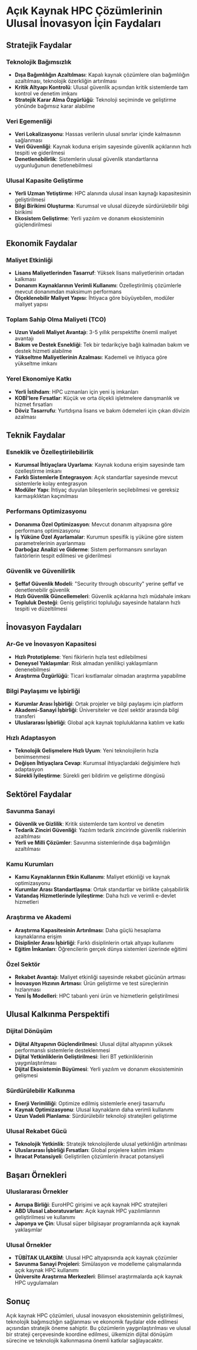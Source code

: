 # Açık Kaynak HPC Çözümlerinin Ulusal İnovasyon İçin Faydaları

## Stratejik Faydalar

### Teknolojik Bağımsızlık
- **Dışa Bağımlılığın Azaltılması**: Kapalı kaynak çözümlere olan bağımlılığın azaltılması, teknolojik özerkliğin artırılması
- **Kritik Altyapı Kontrolü**: Ulusal güvenlik açısından kritik sistemlerde tam kontrol ve denetim imkanı
- **Stratejik Karar Alma Özgürlüğü**: Teknoloji seçiminde ve geliştirme yönünde bağımsız karar alabilme

### Veri Egemenliği
- **Veri Lokalizasyonu**: Hassas verilerin ulusal sınırlar içinde kalmasının sağlanması
- **Veri Güvenliği**: Kaynak koduna erişim sayesinde güvenlik açıklarının hızlı tespiti ve giderilmesi
- **Denetlenebilirlik**: Sistemlerin ulusal güvenlik standartlarına uygunluğunun denetlenebilmesi

### Ulusal Kapasite Geliştirme
- **Yerli Uzman Yetiştirme**: HPC alanında ulusal insan kaynağı kapasitesinin geliştirilmesi
- **Bilgi Birikimi Oluşturma**: Kurumsal ve ulusal düzeyde sürdürülebilir bilgi birikimi
- **Ekosistem Geliştirme**: Yerli yazılım ve donanım ekosisteminin güçlendirilmesi

## Ekonomik Faydalar

### Maliyet Etkinliği
- **Lisans Maliyetlerinden Tasarruf**: Yüksek lisans maliyetlerinin ortadan kalkması
- **Donanım Kaynaklarının Verimli Kullanımı**: Özelleştirilmiş çözümlerle mevcut donanımdan maksimum performans
- **Ölçeklenebilir Maliyet Yapısı**: İhtiyaca göre büyüyebilen, modüler maliyet yapısı

### Toplam Sahip Olma Maliyeti (TCO)
- **Uzun Vadeli Maliyet Avantajı**: 3-5 yıllık perspektifte önemli maliyet avantajı
- **Bakım ve Destek Esnekliği**: Tek bir tedarikçiye bağlı kalmadan bakım ve destek hizmeti alabilme
- **Yükseltme Maliyetlerinin Azalması**: Kademeli ve ihtiyaca göre yükseltme imkanı

### Yerel Ekonomiye Katkı
- **Yerli İstihdam**: HPC uzmanları için yeni iş imkanları
- **KOBİ'lere Fırsatlar**: Küçük ve orta ölçekli işletmelere danışmanlık ve hizmet fırsatları
- **Döviz Tasarrufu**: Yurtdışına lisans ve bakım ödemeleri için çıkan dövizin azalması

## Teknik Faydalar

### Esneklik ve Özelleştirilebilirlik
- **Kurumsal İhtiyaçlara Uyarlama**: Kaynak koduna erişim sayesinde tam özelleştirme imkanı
- **Farklı Sistemlerle Entegrasyon**: Açık standartlar sayesinde mevcut sistemlerle kolay entegrasyon
- **Modüler Yapı**: İhtiyaç duyulan bileşenlerin seçilebilmesi ve gereksiz karmaşıklıktan kaçınılması

### Performans Optimizasyonu
- **Donanıma Özel Optimizasyon**: Mevcut donanım altyapısına göre performans optimizasyonu
- **İş Yüküne Özel Ayarlamalar**: Kurumun spesifik iş yüküne göre sistem parametrelerinin ayarlanması
- **Darboğaz Analizi ve Giderme**: Sistem performansını sınırlayan faktörlerin tespit edilmesi ve giderilmesi

### Güvenlik ve Güvenilirlik
- **Şeffaf Güvenlik Modeli**: "Security through obscurity" yerine şeffaf ve denetlenebilir güvenlik
- **Hızlı Güvenlik Güncellemeleri**: Güvenlik açıklarına hızlı müdahale imkanı
- **Topluluk Desteği**: Geniş geliştirici topluluğu sayesinde hataların hızlı tespiti ve düzeltilmesi

## İnovasyon Faydaları

### Ar-Ge ve İnovasyon Kapasitesi
- **Hızlı Prototipleme**: Yeni fikirlerin hızla test edilebilmesi
- **Deneysel Yaklaşımlar**: Risk almadan yenilikçi yaklaşımların denenebilmesi
- **Araştırma Özgürlüğü**: Ticari kısıtlamalar olmadan araştırma yapabilme

### Bilgi Paylaşımı ve İşbirliği
- **Kurumlar Arası İşbirliği**: Ortak projeler ve bilgi paylaşımı için platform
- **Akademi-Sanayi İşbirliği**: Üniversiteler ve özel sektör arasında bilgi transferi
- **Uluslararası İşbirliği**: Global açık kaynak topluluklarına katılım ve katkı

### Hızlı Adaptasyon
- **Teknolojik Gelişmelere Hızlı Uyum**: Yeni teknolojilerin hızla benimsenmesi
- **Değişen İhtiyaçlara Cevap**: Kurumsal ihtiyaçlardaki değişimlere hızlı adaptasyon
- **Sürekli İyileştirme**: Sürekli geri bildirim ve geliştirme döngüsü

## Sektörel Faydalar

### Savunma Sanayi
- **Güvenlik ve Gizlilik**: Kritik sistemlerde tam kontrol ve denetim
- **Tedarik Zinciri Güvenliği**: Yazılım tedarik zincirinde güvenlik risklerinin azaltılması
- **Yerli ve Milli Çözümler**: Savunma sistemlerinde dışa bağımlılığın azaltılması

### Kamu Kurumları
- **Kamu Kaynaklarının Etkin Kullanımı**: Maliyet etkinliği ve kaynak optimizasyonu
- **Kurumlar Arası Standartlaşma**: Ortak standartlar ve birlikte çalışabilirlik
- **Vatandaş Hizmetlerinde İyileştirme**: Daha hızlı ve verimli e-devlet hizmetleri

### Araştırma ve Akademi
- **Araştırma Kapasitesinin Artırılması**: Daha güçlü hesaplama kaynaklarına erişim
- **Disiplinler Arası İşbirliği**: Farklı disiplinlerin ortak altyapı kullanımı
- **Eğitim İmkanları**: Öğrencilerin gerçek dünya sistemleri üzerinde eğitimi

### Özel Sektör
- **Rekabet Avantajı**: Maliyet etkinliği sayesinde rekabet gücünün artması
- **İnovasyon Hızının Artması**: Ürün geliştirme ve test süreçlerinin hızlanması
- **Yeni İş Modelleri**: HPC tabanlı yeni ürün ve hizmetlerin geliştirilmesi

## Ulusal Kalkınma Perspektifi

### Dijital Dönüşüm
- **Dijital Altyapının Güçlendirilmesi**: Ulusal dijital altyapının yüksek performanslı sistemlerle desteklenmesi
- **Dijital Yetkinliklerin Geliştirilmesi**: İleri BT yetkinliklerinin yaygınlaştırılması
- **Dijital Ekosistemin Büyümesi**: Yerli yazılım ve donanım ekosisteminin gelişmesi

### Sürdürülebilir Kalkınma
- **Enerji Verimliliği**: Optimize edilmiş sistemlerle enerji tasarrufu
- **Kaynak Optimizasyonu**: Ulusal kaynakların daha verimli kullanımı
- **Uzun Vadeli Planlama**: Sürdürülebilir teknoloji stratejileri geliştirme

### Ulusal Rekabet Gücü
- **Teknolojik Yetkinlik**: Stratejik teknolojilerde ulusal yetkinliğin artırılması
- **Uluslararası İşbirliği Fırsatları**: Global projelere katılım imkanı
- **İhracat Potansiyeli**: Geliştirilen çözümlerin ihracat potansiyeli

## Başarı Örnekleri

### Uluslararası Örnekler
- **Avrupa Birliği**: EuroHPC girişimi ve açık kaynak HPC stratejileri
- **ABD Ulusal Laboratuvarları**: Açık kaynak HPC yazılımlarının geliştirilmesi ve kullanımı
- **Japonya ve Çin**: Ulusal süper bilgisayar programlarında açık kaynak yaklaşımlar

### Ulusal Örnekler
- **TÜBİTAK ULAKBİM**: Ulusal HPC altyapısında açık kaynak çözümler
- **Savunma Sanayi Projeleri**: Simülasyon ve modelleme çalışmalarında açık kaynak HPC kullanımı
- **Üniversite Araştırma Merkezleri**: Bilimsel araştırmalarda açık kaynak HPC uygulamaları

## Sonuç

Açık kaynak HPC çözümleri, ulusal inovasyon ekosisteminin geliştirilmesi, teknolojik bağımsızlığın sağlanması ve ekonomik faydalar elde edilmesi açısından stratejik öneme sahiptir. Bu çözümlerin yaygınlaştırılması ve ulusal bir strateji çerçevesinde koordine edilmesi, ülkemizin dijital dönüşüm sürecine ve teknolojik kalkınmasına önemli katkılar sağlayacaktır.
